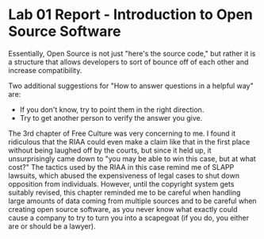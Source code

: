# Lab 01 Report - Introduction to Open Source Software

Essentially, Open Source is not just "here's the source code," but rather it is a structure that allows
developers to sort of bounce off of each other and increase compatibility.

Two additional suggestions for "How to answer questions in a helpful way" are:
* If you don't know, try to point them in the right direction.
* Try to get another person to verify the answer you give.

The 3rd chapter of Free Culture was very concerning to me. I found it ridiculous that the RIAA could even make a claim like that in the first place without being laughed off by the courts, but since it held up, it unsurprisingly came down to "you may be able to win this case, but at what cost?" The tactics used by the RIAA in this case remind me of SLAPP lawsuits, which abused the expensiveness of legal cases to shut down opposition from individuals. However, until the copyright system gets suitably revised, this chapter reminded me to be careful when handling large amounts of data coming from multiple sources and to be careful when creating open source software, as you never know what exactly could cause a company to try to turn you into a scapegoat (if you do, you either are or should be a lawyer).

